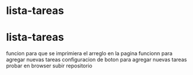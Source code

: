 # lista-tareas
# lista-tareas

funcion para que se imprimiera el arreglo en la pagina
funcionn para agregar nuevas tareas
configuracion de boton para agregar nuevas tareas
probar en browser
subir repositorio 
